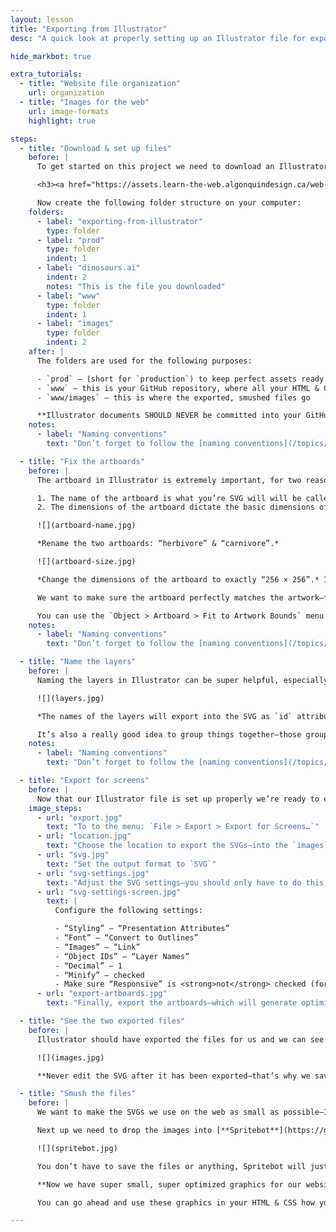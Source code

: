 ```yaml
---
layout: lesson
title: "Exporting from Illustrator"
desc: "A quick look at properly setting up an Illustrator file for exporting to SVG."

hide_markbot: true

extra_tutorials:
  - title: "Website file organization"
    url: organization
  - title: "Images for the web"
    url: image-formats
    highlight: true

steps:
  - title: "Download & set up files"
    before: |
      To get started on this project we need to download an Illustrator file that we can manipulate & export.

      <h3><a href="https://assets.learn-the-web.algonquindesign.ca/web-dev-3/exporting-from-illustrator.zip">Download this Illustrator file.</a></h3>

      Now create the following folder structure on your computer:
    folders:
      - label: "exporting-from-illustrator"
        type: folder
      - label: "prod"
        type: folder
        indent: 1
      - label: "dinosaurs.ai"
        indent: 2
        notes: "This is the file you downloaded"
      - label: "www"
        type: folder
        indent: 1
      - label: "images"
        type: folder
        indent: 2
    after: |
      The folders are used for the following purposes:

      - `prod` — (short for `production`) to keep perfect assets ready for exporting, in case they need to be changed
      - `www` — this is your GitHub repository, where all your HTML & CSS files are (we’re not using GitHub right now)
      - `www/images` — this is where the exported, smushed files go

      **Illustrator documents SHOULD NEVER be committed into your GitHub repository.**
    notes:
      - label: "Naming conventions"
        text: "Don’t forget to follow the [naming conventions](/topics/naming-paths-cheat-sheet/#naming-conventions)."

  - title: "Fix the artboards"
    before: |
      The artboard in Illustrator is extremely important, for two reasons:

      1. The name of the artboard is what you’re SVG will will be called
      2. The dimensions of the artboard dictate the basic dimensions of the SVG artwork

      ![](artboard-name.jpg)

      *Rename the two artboards: “herbivore” & “carnivore”.*

      ![](artboard-size.jpg)

      *Change the dimensions of the artboard to exactly “256 × 256”.* I like to use `256` as a good starting size for SVG artboards.

      We want to make sure the artboard perfectly matches the artwork—**if there extra spaces around the artboard, those will cause the SVG to look funny.**

      You can use the `Object > Artboard > Fit to Artwork Bounds` menu option to make it faster—but sometimes I don’t like the artwork touching the sides of the artboard.
    notes:
      - label: "Naming conventions"
        text: "Don’t forget to follow the [naming conventions](/topics/naming-paths-cheat-sheet/#naming-conventions) when naming your artboards."

  - title: "Name the layers"
    before: |
      Naming the layers in Illustrator can be super helpful, especially when we animate and make the SVGs interactive.

      ![](layers.jpg)

      *The names of the layers will export into the SVG as `id` attributes that we can target with CSS & Javascript.*

      It’s also a really good idea to group things together—those groups will be represented in the SVG as different tags.
    notes:
      - label: "Naming conventions"
        text: "Don’t forget to follow the [naming conventions](/topics/naming-paths-cheat-sheet/#naming-conventions) when naming your layers."

  - title: "Export for screens"
    before: |
      Now that our Illustrator file is set up properly we’re ready to export the SVGs.
    image_steps:
      - url: "export.jpg"
        text: "To to the menu: `File > Export > Export for Screens…`"
      - url: "location.jpg"
        text: "Choose the location to export the SVGs—into the `images` folder in your `www` folder."
      - url: "svg.jpg"
        text: "Set the output format to `SVG`"
      - url: "svg-settings.jpg"
        text: "Adjust the SVG settings—you should only have to do this once, Illustrator should remember."
      - url: "svg-settings-screen.jpg"
        text: |
          Configure the following settings:

          - “Styling” — “Presentation Attributes”
          - “Font” — “Convert to Outlines”
          - “Images” — “Link”
          - “Object IDs” — “Layer Names”
          - “Decimal” — 1
          - “Minify” — checked
          - Make sure “Responsive” is <strong>not</strong> checked (for better browser support)
      - url: "export-artboards.jpg"
        text: "Finally, export the artboards—which will generate optimized SVG graphics"

  - title: "See the two exported files"
    before: |
      Illustrator should have exported the files for us and we can see them in our `images` folder:

      ![](images.jpg)

      **Never edit the SVG after it has been exported—that’s why we save the AI file. AI files are for editing, SVG files are for using on the website.**

  - title: "Smush the files"
    before: |
      We want to make the SVGs we use on the web as small as possible—Illustrator only does part of the job.

      Next up we need to drop the images into [**Spritebot**](https://github.com/thomasjbradley/spritebot) to really reduce their file size—it won’t reduce the quality in any way.

      ![](spritebot.jpg)

      You don’t have to save the files or anything, Spritebot will just overwrite your graphics with ones that are smaller size.

      **Now we have super small, super optimized graphics for our website that will help it load quickly.**

      You can go ahead and use these graphics in your HTML & CSS how you’re used to.

---
```

